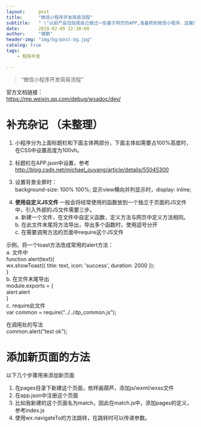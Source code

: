 ```yaml
---
layout:     post
title:      "微信小程序开发简易流程"
subtitle:   " \"以前产品包括我自己做过一些基于网页的APP,准备转到微信小程序，这篇博客用来做简要流程记录\""
date:       2018-02-05 22:30:00
author:     "德鹏"
header-img: "img/bg/post-bg.jpg"
catalog: true
tags:
    - 程序开发

---
```


> “微信小程序开发简易流程”

官方文档链接：  
https://mp.weixin.qq.com/debug/wxadoc/dev/  

# 补充杂记  （未整理）
1.	小程序分为上面标题栏和下面主体两部分，下面主体如需要占100%高度时，在CSS中设置高度为100vh。  

2.	标题栏在APP.json中设置，参考
http://blog.csdn.net/michael_ouyang/article/details/55045300  

3. 设置背景全屏时：  
 background-size: 100% 100%;
显示view横向并列显示时，display: inline;

4. **使用自定义JS文件**
一般会将经常使用的函数放到一个独立于页面的JS文件中，引入外部的JS文件需要三步。  
  a. 新建一个文件，在文件中自定义函数，定义方法与网页中定义方法相同。  
  b. 在此文件末尾将方法导出，导出多个函数时，使用逗号分开  
  c. 在需要调用方法的页面中require这个JS文件  

  示例，将一个toast方法改成常用的alert方法：  
  a. 文件中   
  function alert(text){  
  wx.showToast({  title: text, icon: 'success', duration: 2000 });  
  }  
  b. 在文件末尾导出  
  module.exports = {  
  alert:alert  
  }  
  c. require此文件  
  var common = require("../../dp_common.js");  

  在调用处的写法  
  common.alert("test ok");  

# 添加新页面的方法
  以下几个步骤用来添加新页面  
  1. 在pages目录下新建这个页面，依样画葫芦，添加js/wxml/wxss文件  
  2. 在app.json中注册这个页面  
  3. 比如我新建的这个页面名为match，因此在match.js中，添加pages的定义，参考index.js  
  4. 使用wx.navigateTo的方法跳转，在跳转时可以传递参数。  
